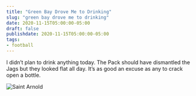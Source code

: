 ```yaml
---
title: "Green Bay Drove Me to Drinking"
slug: "green bay drove me to drinking"
date: 2020-11-15T05:00:00-05:00
draft: false
publishdate: 2020-11-15T05:00:00-05:00
tags:
- football
---
```


I didn’t plan to drink anything today. The Pack should have dismantled the Jags but they looked flat all day. It’s as good an excuse as any to crack open a bottle.

![Saint Arnold](/img/amberale.jpg)
